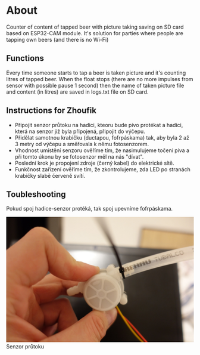 # About
Counter of content of tapped beer with picture taking saving on SD card based on ESP32-CAM module.
It's solution for parties where people are tapping own beers (and there is no Wi-Fi)

## Functions
Every time someone starts to tap a beer is taken picture and it's counting litres of tapped beer. When the float stops (there are no more impulses from sensor with possible pause 1 second) then the name of taken picture file and content (in litres) are saved in logs.txt file on SD card. 

## Instructions for Zhoufik
* Připojit senzor průtoku na hadici, kteoru bude pivo protékat a hadici, která na senzor již byla připojená, připojit do výčepu. 
* Přidělat samotnou krabičku (ductapou, fofrpáskama) tak, aby byla 2 až 3 metry od výčepu a směřovala k němu fotosenzorem.
* Vhodnost umístění senzoru ověříme tím, že nasimulujeme točení piva a při tomto úkonu by se fotosenzor měl na nás "dívat".
* Poslední krok je propojení zdroje (černý kabel) do elektrické sítě.
* Funkčnost zařízení ověříme tím, že zkontrolujeme, zda LED po stranách krabičky slabě červeně svítí.

## Toubleshooting
Pokud spoj hadice-senzor protéká, tak spoj upevníme fofrpáskama.

![senzor průtoku](https://raw.githubusercontent.com/Wixi18/esp32-cam-beer-tap/master/flow_sensor.JPG)
Senzor průtoku
